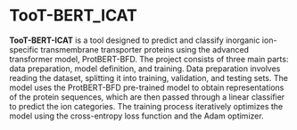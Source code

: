# TooT-BERT_ICAT
**TooT-BERT-ICAT** is a tool designed to predict and classify inorganic ion-specific transmembrane transporter proteins using the advanced transformer model, ProtBERT-BFD. The project consists of three main parts: data preparation, model definition, and training. Data preparation involves reading the dataset, splitting it into training, validation, and testing sets. The model uses the ProtBERT-BFD pre-trained model to obtain representations of the protein sequences, which are then passed through a linear classifier to predict the ion categories. The training process iteratively optimizes the model using the cross-entropy loss function and the Adam optimizer.
